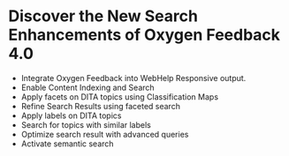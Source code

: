 # Discover the New Search Enhancements of Oxygen Feedback 4.0

- Integrate Oxygen Feedback into WebHelp Responsive output.
- Enable Content Indexing and Search
- Apply facets on DITA topics using Classification Maps
- Refine Search Results using faceted search
- Apply labels on DITA topics 
- Search for topics with similar labels
- Optimize search result with advanced queries
- Activate semantic search
